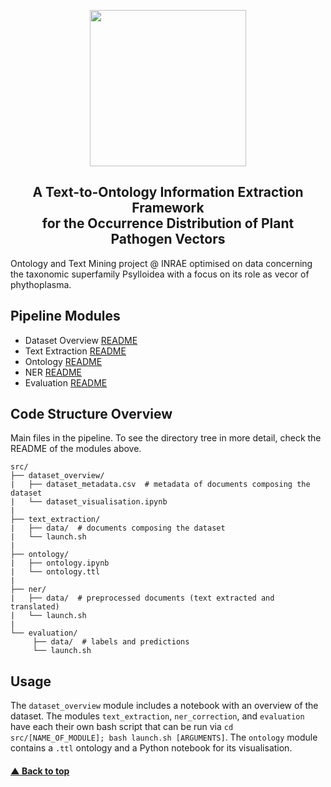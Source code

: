 
<p align="center">
  <img src="https://github.com/e-lubrini/psylve/blob/main/img/logos/logo_g.png" width="250" />
</p>

<h2 align="center">A Text-to-Ontology Information
Extraction Framework<br>for the Occurrence
Distribution of Plant Pathogen Vectors</h2>

Ontology and Text Mining project @ INRAE optimised on data concerning the taxonomic superfamily Psylloidea with a focus on its role as vecor of phythoplasma.

## Pipeline Modules
- Dataset Overview [README](https://github.com/e-lubrini/psylve/edit/internship/src/dataset_overview#dataset-overview)
- Text Extraction [README](https://github.com/e-lubrini/psylve/edit/internship/src/text_extraction#text-extraction)
- Ontology [README](https://github.com/e-lubrini/psylve/edit/internship/src/ontology#ontology)
- NER [README](https://github.com/e-lubrini/psylve/edit/internship/ner#named-entity-recognition-ner-extraction)
- Evaluation [README](https://github.com/e-lubrini/psylve/edit/internship/dataset_overview#dataset-overview)

## Code Structure Overview
Main files in the pipeline. To see the directory tree in more detail, check the README of the modules above.
  
    src/
    ├── dataset_overview/
    |   ├── dataset_metadata.csv  # metadata of documents composing the dataset
    |   └── dataset_visualisation.ipynb 
    |
    ├── text_extraction/
    |   ├── data/  # documents composing the dataset
    |   └── launch.sh
    |
    ├── ontology/
    |   ├── ontology.ipynb
    |   └── ontology.ttl
    |
    ├── ner/
    |   ├── data/  # preprocessed documents (text extracted and translated)
    |   └── launch.sh
    |
    └── evaluation/
         ├── data/  # labels and predictions          
         └── launch.sh

## Usage
The `dataset_overview` module includes a notebook with an overview of the dataset. The modules `text_extraction`, `ner_correction`, and `evaluation` have each their own bash script that can be run via `cd src/[NAME_OF_MODULE]; bash launch.sh [ARGUMENTS]`. The `ontology` module contains a `.ttl` ontology and a Python notebook for its visualisation.

#### [▲ Back to top](https://github.com/e-lubrini/psylve#a-text-to-ontology-informationextraction-toolfor-the-occurrencedistribution-of-plant-pathogen-vectors)
